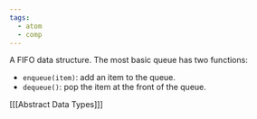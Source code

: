 ```yaml
---
tags:
  - atom
  - comp
---
```

A FIFO data structure. The most basic queue has two functions:
- `enqueue(item)`: add an item to the queue.
- `dequeue()`: pop the item at the front of the queue.

\[[[Abstract Data Types]]\]